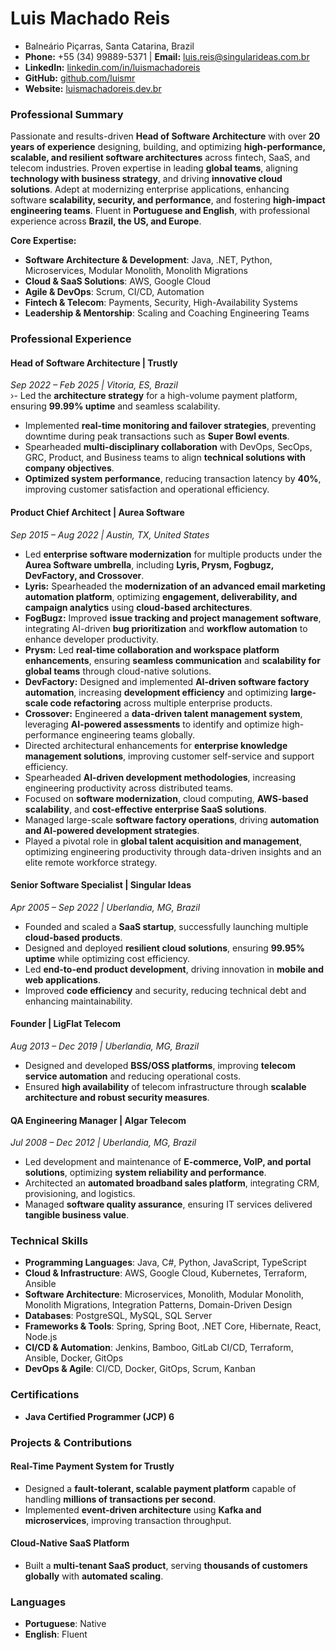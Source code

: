 # Luis Machado Reis
* Balneário Piçarras, Santa Catarina, Brazil
* **Phone:** +55 (34) 99889-5371 | **Email:** [luis.reis@singularideas.com.br](mailto\:luis.reis@singularideas.com.br)
* **LinkedIn:** [linkedin.com/in/luismachadoreis](linkedin.com/in/luismachadoreis)
* **GitHub:** [github.com/luismr](https://github.com/luismr)
* **Website:** [luismachadoreis.dev.br](https://luismachadoreis.dev.br)


### **Professional Summary**

Passionate and results-driven **Head of Software Architecture** with over **20 years of experience** designing, building, and optimizing **high-performance, scalable, and resilient software architectures** across fintech, SaaS, and telecom industries. Proven expertise in leading **global teams**, aligning **technology with business strategy**, and driving **innovative cloud solutions**. Adept at modernizing enterprise applications, enhancing software **scalability, security, and performance**, and fostering **high-impact engineering teams**. Fluent in **Portuguese and English**, with professional experience across **Brazil, the US, and Europe**.


**Core Expertise:**

- **Software Architecture & Development**: Java, .NET, Python, Microservices, Modular Monolith, Monolith Migrations
- **Cloud & SaaS Solutions**: AWS, Google Cloud
- **Agile & DevOps**: Scrum, CI/CD, Automation
- **Fintech & Telecom**: Payments, Security, High-Availability Systems
- **Leadership & Mentorship**: Scaling and Coaching Engineering Teams


### **Professional Experience**

#### **Head of Software Architecture | Trustly**  
*Sep 2022 – Feb 2025 | Vitoria, ES, Brazil*  
›- Led the **architecture strategy** for a high-volume payment platform, ensuring **99.99% uptime** and seamless scalability.
- Implemented **real-time monitoring and failover strategies**, preventing downtime during peak transactions such as **Super Bowl events**.
- Spearheaded **multi-disciplinary collaboration** with DevOps, SecOps, GRC, Product, and Business teams to align **technical solutions with company objectives**.
- **Optimized system performance**, reducing transaction latency by **40%**, improving customer satisfaction and operational efficiency.

#### **Product Chief Architect | Aurea Software**  
*Sep 2015 – Aug 2022 | Austin, TX, United States*  
- Led **enterprise software modernization** for multiple products under the **Aurea Software umbrella**, including **Lyris, Prysm, Fogbugz, DevFactory, and Crossover**.
- **Lyris:** Spearheaded the **modernization of an advanced email marketing automation platform**, optimizing **engagement, deliverability, and campaign analytics** using **cloud-based architectures**.
- **FogBugz:** Improved **issue tracking and project management software**, integrating AI-driven **bug prioritization** and **workflow automation** to enhance developer productivity.
- **Prysm:** Led **real-time collaboration and workspace platform enhancements**, ensuring **seamless communication** and **scalability for global teams** through cloud-native solutions.
- **DevFactory:** Designed and implemented **AI-driven software factory automation**, increasing **development efficiency** and optimizing **large-scale code refactoring** across multiple enterprise products.
- **Crossover:** Engineered a **data-driven talent management system**, leveraging **AI-powered assessments** to identify and optimize high-performance engineering teams globally.
- Directed architectural enhancements for **enterprise knowledge management solutions**, improving customer self-service and support efficiency.
- Spearheaded **AI-driven development methodologies**, increasing engineering productivity across distributed teams.
- Focused on **software modernization**, cloud computing, **AWS-based scalability**, and **cost-effective enterprise SaaS solutions**.
- Managed large-scale **software factory operations**, driving **automation and AI-powered development strategies**.
- Played a pivotal role in **global talent acquisition and management**, optimizing engineering productivity through data-driven insights and an elite remote workforce strategy.

#### **Senior Software Specialist | Singular Ideas**  
*Apr 2005 – Sep 2022 | Uberlandia, MG, Brazil*  
- Founded and scaled a **SaaS startup**, successfully launching multiple **cloud-based products**.
- Designed and deployed **resilient cloud solutions**, ensuring **99.95% uptime** while optimizing cost efficiency.
- Led **end-to-end product development**, driving innovation in **mobile and web applications**.
- Improved **code efficiency** and security, reducing technical debt and enhancing maintainability.

#### **Founder | LigFlat Telecom**  
*Aug 2013 – Dec 2019 | Uberlandia, MG, Brazil*  
- Designed and developed **BSS/OSS platforms**, improving **telecom service automation** and reducing operational costs.
- Ensured **high availability** of telecom infrastructure through **scalable architecture and robust security measures**.

#### **QA Engineering Manager | Algar Telecom**  
*Jul 2008 – Dec 2012 | Uberlandia, MG, Brazil*  
- Led development and maintenance of **E-commerce, VoIP, and portal solutions**, optimizing **system reliability and performance**.
- Architected an **automated broadband sales platform**, integrating CRM, provisioning, and logistics.
- Managed **software quality assurance**, ensuring IT services delivered **tangible business value**.

### **Technical Skills**

- **Programming Languages**: Java, C#, Python, JavaScript, TypeScript
- **Cloud & Infrastructure**: AWS, Google Cloud, Kubernetes, Terraform, Ansible
- **Software Architecture**: Microservices, Monolith, Modular Monolith, Monolith Migrations, Integration Patterns, Domain-Driven Design
- **Databases**: PostgreSQL, MySQL, SQL Server
- **Frameworks & Tools**: Spring, Spring Boot, .NET Core, Hibernate, React, Node.js
- **CI/CD & Automation**: Jenkins, Bamboo, GitLab CI/CD, Terraform, Ansible, Docker, GitOps
- **DevOps & Agile**: CI/CD, Docker, GitOps, Scrum, Kanban


### **Certifications**

- **Java Certified Programmer (JCP) 6**


### **Projects & Contributions**

#### **Real-Time Payment System for Trustly**

- Designed a **fault-tolerant, scalable payment platform** capable of handling **millions of transactions per second**.
- Implemented **event-driven architecture** using **Kafka and microservices**, improving transaction throughput.

#### **Cloud-Native SaaS Platform**

- Built a **multi-tenant SaaS product**, serving **thousands of customers globally** with **automated scaling**.

### **Languages**

- **Portuguese**: Native
- **English**: Fluent

